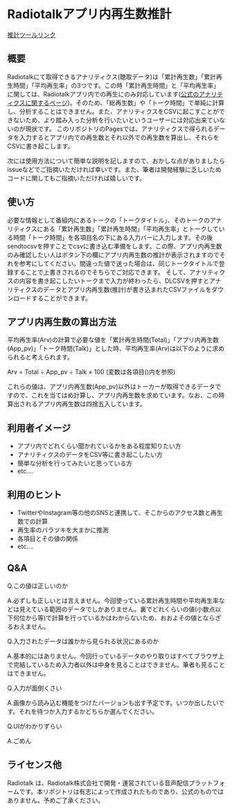 # Radiotalkアプリ内再生数推計

[推計ツールリンク](https://inaka2astray.github.io/Rtalk_analysis2csv/)

## 概要
Radiotalkにて取得できるアナリティクス(聴取データ)は「累計再生数」「累計再生時間」「平均再生率」の3つです。この時「累計再生時間」と「平均再生率」に関しては、Radiotalkアプリ内での再生にのみ対応しています([公式のアナリティクスに関するページ](https://radiotalk.jp/articles/analytics))。そのため、「総再生数」や「トーク時間」で単純に計算し、分析することはできません。また、アナリティクスをCSVに起こすことができないため、より踏み入った分析を行いたいというユーザーには対応出来ていないのが現状です。
このリポジトリのPagesでは、アナリティクスで得られるデータを入力するとアプリ内での再生数とそれ以外での再生数を算出し、それらをCSVに書き起こします。

次には使用方法について簡単な説明を記しますので、おかしな点がありましたらissueなどでご指摘いただければ幸いです。また、筆者は開発経験に乏しいためコードに関してもご指摘いただければ嬉しいです。

## 使い方
必要な情報として番組内にあるトークの「トークタイトル」、そのトークのアナリティクスにある「累計再生数」「累計再生時間」「平均再生率」とトークしている時間「トーク時間」を各項目名の下にある入力バーに入力します。その後sendtocsvを押すことでcsvに書き込む準備をします。この際、アプリ内再生数のみ確認したい人はボタン下の欄にアプリ内再生数の推計が表示されますのでそれを参考にしてください。間違った値で送った場合は、同じトークタイトルで登録することで上書きされるのでそちらでご対応できます。
そして、アナリティクスの内容を書き起こしたいトークまで入力が終わったら、DLCSVを押すとアナリティクスのデータとアプリ内再生数(推計)が書き込まれたCSVファイルをダウンロードすることができます。

## アプリ内再生数の算出方法
平均再生率(Arv)の計算で必要な値を「累計再生時間(Total)」「アプリ内再生数(App_pv)」「トーク時間(Talk)」とした時、平均再生率(Arv)は以下のように求められると考えられます。

Arv = Total ÷ App_pv ÷ Talk × 100 (変数は各項目()内を参照)

これらの値は、アプリ内再生数(App_pv)以外はトーカーが取得できるデータですので、これを当てはめ計算し、アプリ内再生数を求めています。なお、この時算出されるアプリ内再生数は四捨五入しています。

## 利用者イメージ
* アプリ内でどれくらい聞かれているかをある程度知りたい方
* アナリティクスのデータをCSV等に書き起こしたい方
* 簡単な分析を行ってみたいと思っている方
* etc....

## 利用のヒント
* TwitterやInstagram等の他のSNSと連携して、そこからのアクセス数と再生数での計算
* 再生率のバラツキを大まかに推測
* 各項目とその値の関係
* etc....

## Q&A
 Q.この値は正しいのか

 A.必ずしも正しいとは言えません。今回使っている累計再生時間や平均再生率などは見えている範囲のデータでしかありません。裏でどれくらいの値(小数点以下何位から等)で計算を行っているかはわからないため、おおよその値とならざるおえません。

 Q.入力されたデータは誰かから見られる状況にあるのか

 A.基本的にはありません。今回行っているデータのやり取りはすべてブラウザ上で完結しているため入力者以外は中身を見ることはできません。筆者も見ることはできません。

 Q.入力が面倒くさい

 A.画像から読み込む機能をつけたバージョンも出す予定です。いつか出したいです。それを待つか入力するかどちらか選んでください。

 Q.UIがわかりずらい

 A.ごめん

## ライセンス他
Radiotalk は、Radiotalk株式会社で開発・運営されている音声配信プラットフォームです。本リポジトリは有志によって作成されたものであり、公式のものではありません。予めご了承ください。
